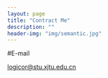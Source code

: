 ```yaml
---
layout: page
title: "Contract Me"
description: ""  
header-img: "img/semantic.jpg"  
---
```


#E-mail

logicor@stu.xjtu.edu.cn
